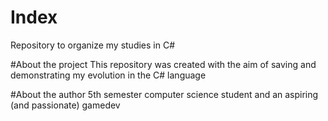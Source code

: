 # Index
Repository to organize my studies in C#

#About the project
This repository was created with the aim of saving and demonstrating my evolution in the C# language

#About the author
5th semester computer science student and an aspiring (and passionate) gamedev

